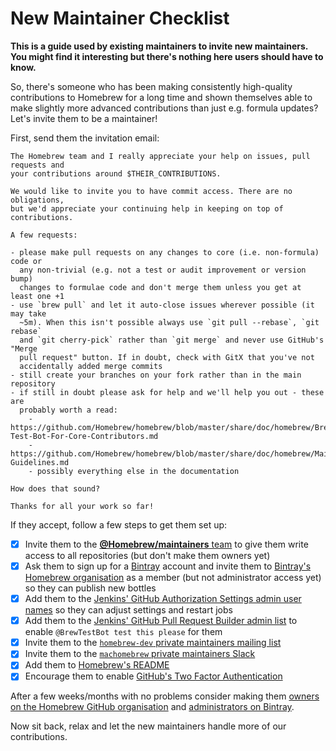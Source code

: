 # New Maintainer Checklist
**This is a guide used by existing maintainers to invite new maintainers. You might find it interesting but there's nothing here users should have to know.**

So, there's someone who has been making consistently high-quality contributions to Homebrew for a long time and shown themselves able to make slightly more advanced contributions than just e.g. formula updates? Let's invite them to be a maintainer!

First, send them the invitation email:

```
The Homebrew team and I really appreciate your help on issues, pull requests and
your contributions around $THEIR_CONTRIBUTIONS.

We would like to invite you to have commit access. There are no obligations,
but we'd appreciate your continuing help in keeping on top of contributions.

A few requests:

- please make pull requests on any changes to core (i.e. non-formula) code or
  any non-trivial (e.g. not a test or audit improvement or version bump)
  changes to formulae code and don't merge them unless you get at least one +1
- use `brew pull` and let it auto-close issues wherever possible (it may take
  ~5m). When this isn't possible always use `git pull --rebase`, `git rebase`
  and `git cherry-pick` rather than `git merge` and never use GitHub's "Merge
  pull request" button. If in doubt, check with GitX that you've not
  accidentally added merge commits
- still create your branches on your fork rather than in the main repository
- if still in doubt please ask for help and we'll help you out - these are
  probably worth a read:
    - https://github.com/Homebrew/homebrew/blob/master/share/doc/homebrew/Brew-Test-Bot-For-Core-Contributors.md
    - https://github.com/Homebrew/homebrew/blob/master/share/doc/homebrew/Maintainer-Guidelines.md
    - possibly everything else in the documentation

How does that sound?

Thanks for all your work so far!
```

If they accept, follow a few steps to get them set up:

- [x] Invite them to the [**@Homebrew/maintainers** team](https://github.com/orgs/Homebrew/teams/maintainers) to give them write access to all repositories (but don't make them owners yet)
- [x] Ask them to sign up for a [Bintray](https://bintray.com) account and invite them to [Bintray's Homebrew organisation](https://bintray.com/homebrew/organization/edit/members) as a member (but not administrator access yet) so they can publish new bottles
- [x] Add them to the [Jenkins' GitHub Authorization Settings admin user names](http://bot.brew.sh/configureSecurity/) so they can adjust settings and restart jobs
- [x] Add them to the [Jenkins' GitHub Pull Request Builder admin list](http://bot.brew.sh/configure) to enable `@BrewTestBot test this please` for them
- [x] Invite them to the [`homebrew-dev` private maintainers mailing list](https://groups.google.com/forum/#!managemembers/homebrew-dev/invite)
- [x] Invite them to the [`machomebrew` private maintainers Slack](https://machomebrew.slack.com/admin/invites)
- [x] Add them to [Homebrew's README](https://github.com/Homebrew/homebrew/edit/master/README.md)
- [x] Encourage them to enable [GitHub's Two Factor Authentication](https://help.github.com/articles/about-two-factor-authentication/)

After a few weeks/months with no problems consider making them [owners on the Homebrew GitHub organisation](https://github.com/orgs/Homebrew/people) and [administrators on Bintray](https://bintray.com/homebrew/organization/edit/members).

Now sit back, relax and let the new maintainers handle more of our contributions.
